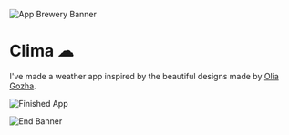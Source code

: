 ![App Brewery Banner](https://github.com/londonappbrewery/Images/blob/master/AppBreweryBanner.png)


# Clima ☁


I've made a weather app inspired by the beautiful designs made by [Olia Gozha](https://dribbble.com/shots/4663154-).

![Finished App](https://github.com/ashutoshkrris/Flutter-Projects/blob/master/images/clima.gif)


![End Banner](https://github.com/londonappbrewery/Images/blob/master/readme-end-banner.png)
